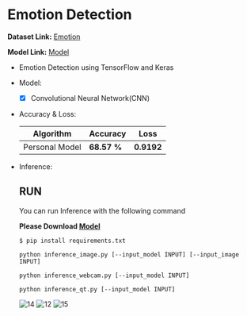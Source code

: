 # Emotion Detection

  **Dataset Link:** [Emotion](https://www.kaggle.com/datasets/ananthu017/emotion-detection-fer)
  
  **Model Link:** [Model](https://drive.google.com/drive/folders/12PZHQGxawpbIkwH4TZz1Z6aF9UXi20pf?usp=sharing)

  - Emotion Detection using TensorFlow and Keras
    
  - Model:

    - [x] Convolutional Neural Network(CNN)


  - Accuracy & Loss:

    Algorithm | Accuracy | Loss |
    ------------- | ------------ | ------------- |
    Personal Model | **68.57 %** | **0.9192** |
    

  - Inference:

      ## RUN
      You can run  Inference with the following command
      
      **Please Download [Model](https://drive.google.com/drive/folders/12PZHQGxawpbIkwH4TZz1Z6aF9UXi20pf?usp=sharing)**

      ```
      $ pip install requirements.txt
      
      python inference_image.py [--input_model INPUT] [--input_image INPUT]
      
      python inference_webcam.py [--input_model INPUT]
      
      python inference_qt.py [--input_model INPUT]
      ```

      ![14](https://user-images.githubusercontent.com/88143329/165132167-f7ee0eaa-0435-4e07-91bd-9a9c616fe758.png)
      ![12](https://user-images.githubusercontent.com/88143329/165132261-55a244d5-8ada-4ea9-b21a-556d7058f22b.png)
      ![15](https://user-images.githubusercontent.com/88143329/165132294-6a4d7924-753b-45a2-a95e-3099f1c52ab6.png)

